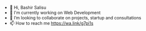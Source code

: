 - 👋 Hi, Bashir Salisu
- 🌱 I'm currently working on Web Development
- 💞️ I’m looking to collaborate on projects, startup and consultations
- 📫 How to reach me https://wa.link/g7pi1s

<!---
Billions-tech/Billions-tech is a ✨ special ✨ repository because its `README.md` (this file) appears on your GitHub profile.
You can click the Preview link to take a look at your changes.
--->
